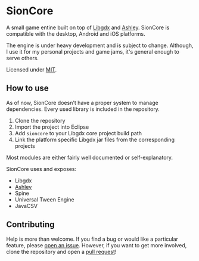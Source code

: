 # SionCore

A small game entine built on top of [Libgdx](https://github.com/libgdx/libgdx) and [Ashley](https://github.com/stbachmann/ashley). SionCore is compatible with the desktop, Android and iOS platforms.

The engine is under heavy development and is subject to change. Although, I use it for my personal projects and game jams, it's general enough to serve others.

Licensed under [MIT]().

## How to use

As of now, SionCore doesn't have a proper system to manage dependencies. Every used library is included in the repository.

1. Clone the repository
2. Import the project into Eclipse
3. Add `sioncore` to your Libgdx core project build path
4. Link the platform specific Libgdx jar files from the corresponding projects

Most modules are either fairly well documented or self-explanatory.

SionCore uses and exposes:

* Libgdx
* [Ashley](https://github.com/stbachmann/ashley)
* Spine
* Universal Tween Engine
* JavaCSV

## Contributing

Help is more than welcome. If you find a bug or would like a particular feature, please [open an issue](https://github.com/siondream/sioncore/issues). However, if you want to get more involved, clone the repository and open a [pull request](https://github.com/siondream/sioncore/pulls)!
